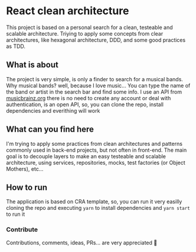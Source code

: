 # React clean architecture

This project is based on a personal search for a clean, testeable and scalable architecture. Triying to apply some concepts from clear architectures, like hexagonal architecture, DDD, and some good practices as TDD.

## What is about

The project is very simple, is only a finder to search for a musical bands. Why musical bands? well, because I love music... You can type the name of the band or artist in the search bar and find some info. I use an API from [musicbrainz.org](https://musicbrainz.org/) there is no need to create any account or deal with authentication, is an open API, so, you can clone the repo, install dependencies and everithing will work

## What can you find here

I'm trying to apply some practices from clean architectures and patterns commonly used in back-end projects, but not often in front-end. The main goal is to decouple layers to make an easy testeable and scalable architecture, using services, repositories, mocks, test factories (or Object Mothers), etc...

## How to run

The application is based on CRA template, so, you can run it very easilly cloning the repo and executing `yarn` to install dependencies and `yarn start` to run it

### Contribute

Contributions, comments, ideas, PRs... are very appreciated 💓
